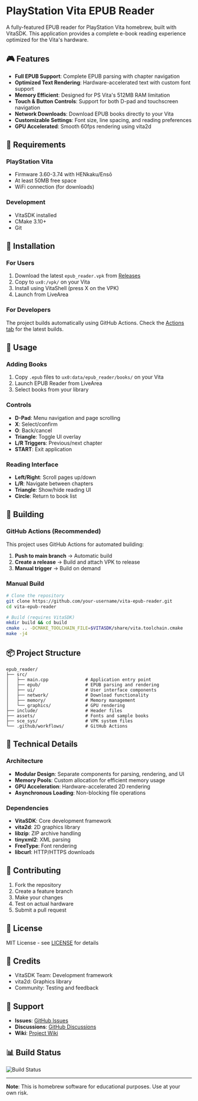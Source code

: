 # PlayStation Vita EPUB Reader

A fully-featured EPUB reader for PlayStation Vita homebrew, built with VitaSDK. This application provides a complete e-book reading experience optimized for the Vita's hardware.

## 🎮 Features

- **Full EPUB Support**: Complete EPUB parsing with chapter navigation
- **Optimized Text Rendering**: Hardware-accelerated text with custom font support
- **Memory Efficient**: Designed for PS Vita's 512MB RAM limitation
- **Touch & Button Controls**: Support for both D-pad and touchscreen navigation
- **Network Downloads**: Download EPUB books directly to your Vita
- **Customizable Settings**: Font size, line spacing, and reading preferences
- **GPU Accelerated**: Smooth 60fps rendering using vita2d

## 📱 Requirements

### PlayStation Vita
- Firmware 3.60-3.74 with HENkaku/Ensō
- At least 50MB free space
- WiFi connection (for downloads)

### Development
- VitaSDK installed
- CMake 3.10+
- Git

## 🚀 Installation

### For Users
1. Download the latest `epub_reader.vpk` from [Releases](../../releases)
2. Copy to `ux0:/vpk/` on your Vita
3. Install using VitaShell (press X on the VPK)
4. Launch from LiveArea

### For Developers
The project builds automatically using GitHub Actions. Check the [Actions tab](../../actions) for the latest builds.

## 🎯 Usage

### Adding Books
1. Copy `.epub` files to `ux0:data/epub_reader/books/` on your Vita
2. Launch EPUB Reader from LiveArea
3. Select books from your library

### Controls
- **D-Pad**: Menu navigation and page scrolling
- **X**: Select/confirm
- **O**: Back/cancel
- **Triangle**: Toggle UI overlay
- **L/R Triggers**: Previous/next chapter
- **START**: Exit application

### Reading Interface
- **Left/Right**: Scroll pages up/down
- **L/R**: Navigate between chapters
- **Triangle**: Show/hide reading UI
- **Circle**: Return to book list

## 🔧 Building

### GitHub Actions (Recommended)
This project uses GitHub Actions for automated building:

1. **Push to main branch** → Automatic build
2. **Create a release** → Build and attach VPK to release
3. **Manual trigger** → Build on demand

### Manual Build
```bash
# Clone the repository
git clone https://github.com/your-username/vita-epub-reader.git
cd vita-epub-reader

# Build (requires VitaSDK)
mkdir build && cd build
cmake .. -DCMAKE_TOOLCHAIN_FILE=$VITASDK/share/vita.toolchain.cmake
make -j4
```

## 📦 Project Structure

```
epub_reader/
├── src/
│   ├── main.cpp              # Application entry point
│   ├── epub/                 # EPUB parsing and rendering
│   ├── ui/                   # User interface components
│   ├── network/              # Download functionality
│   ├── memory/               # Memory management
│   └── graphics/             # GPU rendering
├── include/                  # Header files
├── assets/                   # Fonts and sample books
├── sce_sys/                  # VPK system files
└── .github/workflows/        # GitHub Actions
```

## 🎨 Technical Details

### Architecture
- **Modular Design**: Separate components for parsing, rendering, and UI
- **Memory Pools**: Custom allocation for efficient memory usage
- **GPU Acceleration**: Hardware-accelerated 2D rendering
- **Asynchronous Loading**: Non-blocking file operations

### Dependencies
- **VitaSDK**: Core development framework
- **vita2d**: 2D graphics library
- **libzip**: ZIP archive handling
- **tinyxml2**: XML parsing
- **FreeType**: Font rendering
- **libcurl**: HTTP/HTTPS downloads

## 🤝 Contributing

1. Fork the repository
2. Create a feature branch
3. Make your changes
4. Test on actual hardware
5. Submit a pull request

## 📝 License

MIT License - see [LICENSE](LICENSE) for details

## 🙏 Credits

- VitaSDK Team: Development framework
- vita2d: Graphics library
- Community: Testing and feedback

## 🐛 Support

- **Issues**: [GitHub Issues](../../issues)
- **Discussions**: [GitHub Discussions](../../discussions)
- **Wiki**: [Project Wiki](../../wiki)

## 📊 Build Status

![Build Status](../../actions/workflows/build-progressive.yml/badge.svg)

---

**Note**: This is homebrew software for educational purposes. Use at your own risk.